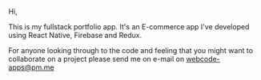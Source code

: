 Hi,

This is my fullstack portfolio app. It's an E-commerce app I've developed using React Native, Firebase and Redux.

For anyone looking through to the code and feeling that you might want to collaborate on a project please send me on e-mail on webcode-apps@pm.me
